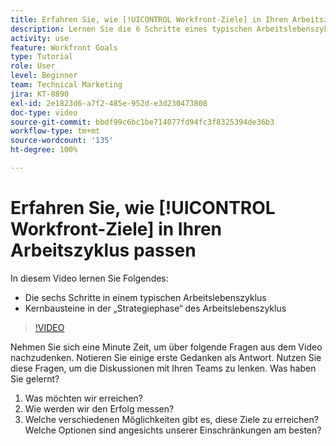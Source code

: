 ```yaml
---
title: Erfahren Sie, wie [!UICONTROL Workfront-Ziele] in Ihren Arbeitszyklus passen
description: Lernen Sie die 6 Schritte eines typischen Arbeitslebenszyklus und die Kernbausteine der „Strategiephase“ im Arbeitslebenszyklus kennen.
activity: use
feature: Workfront Goals
type: Tutorial
role: User
level: Beginner
team: Technical Marketing
jira: KT-8890
exl-id: 2e1823d6-a7f2-485e-952d-e3d230473808
doc-type: video
source-git-commit: bbdf99c6bc1be714077fd94fc3f8325394de36b3
workflow-type: tm+mt
source-wordcount: '135'
ht-degree: 100%

---
```


# Erfahren Sie, wie [!UICONTROL Workfront-Ziele] in Ihren Arbeitszyklus passen

In diesem Video lernen Sie Folgendes:

* Die sechs Schritte in einem typischen Arbeitslebenszyklus
* Kernbausteine in der „Strategiephase“ des Arbeitslebenszyklus

>[!VIDEO](https://video.tv.adobe.com/v/335184/?quality=12&learn=on&enablevpops=1)

<!--
Your turn graphic
-->

Nehmen Sie sich eine Minute Zeit, um über folgende Fragen aus dem Video nachzudenken. Notieren Sie einige erste Gedanken als Antwort. Nutzen Sie diese Fragen, um die Diskussionen mit Ihren Teams zu lenken. Was haben Sie gelernt?

1. Was möchten wir erreichen?
1. Wie werden wir den Erfolg messen?
1. Welche verschiedenen Möglichkeiten gibt es, diese Ziele zu erreichen? Welche Optionen sind angesichts unserer Einschränkungen am besten?
